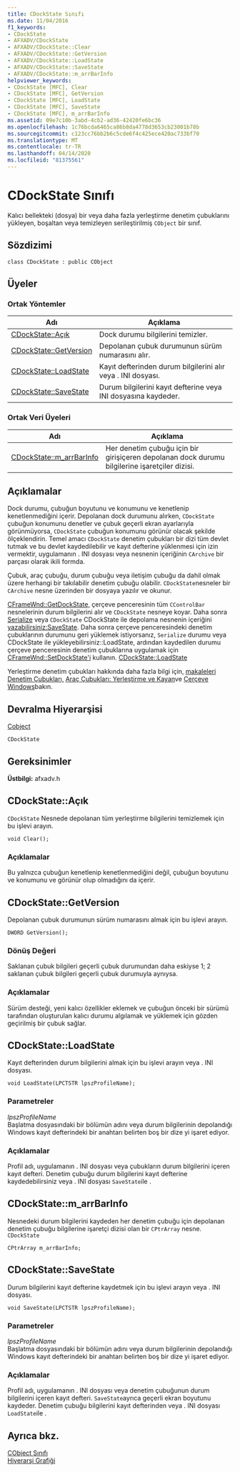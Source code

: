 ```yaml
---
title: CDockState Sınıfı
ms.date: 11/04/2016
f1_keywords:
- CDockState
- AFXADV/CDockState
- AFXADV/CDockState::Clear
- AFXADV/CDockState::GetVersion
- AFXADV/CDockState::LoadState
- AFXADV/CDockState::SaveState
- AFXADV/CDockState::m_arrBarInfo
helpviewer_keywords:
- CDockState [MFC], Clear
- CDockState [MFC], GetVersion
- CDockState [MFC], LoadState
- CDockState [MFC], SaveState
- CDockState [MFC], m_arrBarInfo
ms.assetid: 09e7c10b-3abd-4cb2-ad36-42420fe6bc36
ms.openlocfilehash: 1c76bcda6465ca86b8da4778d3653cb23001b78b
ms.sourcegitcommit: c123cc76bb2b6c5cde6f4c425ece420ac733bf70
ms.translationtype: MT
ms.contentlocale: tr-TR
ms.lasthandoff: 04/14/2020
ms.locfileid: "81375561"
---
```

# <a name="cdockstate-class"></a>CDockState Sınıfı

Kalıcı bellekteki (dosya) bir veya daha fazla yerleştirme denetim çubuklarını yükleyen, boşaltan veya temizleyen serileştirilmiş `CObject` bir sınıf.

## <a name="syntax"></a>Sözdizimi

```
class CDockState : public CObject
```

## <a name="members"></a>Üyeler

### <a name="public-methods"></a>Ortak Yöntemler

|Adı|Açıklama|
|----------|-----------------|
|[CDockState::Açık](#clear)|Dock durumu bilgilerini temizler.|
|[CDockState::GetVersion](#getversion)|Depolanan çubuk durumunun sürüm numarasını alır.|
|[CDockState::LoadState](#loadstate)|Kayıt defterinden durum bilgilerini alır veya . INI dosyası.|
|[CDockState::SaveState](#savestate)|Durum bilgilerini kayıt defterine veya INI dosyasına kaydeder.|

### <a name="public-data-members"></a>Ortak Veri Üyeleri

|Adı|Açıklama|
|----------|-----------------|
|[CDockState::m_arrBarInfo](#m_arrbarinfo)|Her denetim çubuğu için bir girişiçeren depolanan dock durumu bilgilerine işaretçiler dizisi.|

## <a name="remarks"></a>Açıklamalar

Dock durumu, çubuğun boyutunu ve konumunu ve kenetlenip kenetlenmediğini içerir. Depolanan dock durumunu alırken, `CDockState` çubuğun konumunu denetler ve çubuk geçerli ekran ayarlarıyla görünmüyorsa, `CDockState` çubuğun konumunu görünür olacak şekilde ölçeklendirin. Temel amacı `CDockState` denetim çubukları bir dizi tüm devlet tutmak ve bu devlet kaydedilebilir ve kayıt defterine yüklenmesi için izin vermektir, uygulamanın . INI dosyası veya nesnenin içeriğinin `CArchive` bir parçası olarak ikili formda.

Çubuk, araç çubuğu, durum çubuğu veya iletişim çubuğu da dahil olmak üzere herhangi bir takılabilir denetim çubuğu olabilir. `CDockState`nesneler bir `CArchive` nesne üzerinden bir dosyaya yazılır ve okunur.

[CFrameWnd::GetDockState,](../../mfc/reference/cframewnd-class.md#getdockstate) çerçeve penceresinin tüm `CControlBar` nesnelerinin durum bilgilerini alır ve `CDockState` nesneye koyar. Daha sonra [Serialize](../../mfc/reference/cobject-class.md#serialize) veya `CDockState` CDockState ile depolama nesnenin içeriğini [yazabilirsiniz:SaveState](#savestate). Daha sonra çerçeve penceresindeki denetim çubuklarının durumunu geri yüklemek istiyorsanız, `Serialize` durumu veya CDockState ile yükleyebilirsiniz::LoadState, ardından kaydedilen durumu çerçeve penceresinin denetim çubuklarına uygulamak için [CFrameWnd::SetDockState'i](../../mfc/reference/cframewnd-class.md#setdockstate) kullanın. [CDockState::LoadState](#loadstate)

Yerleştirme denetim çubukları hakkında daha fazla bilgi için, [makaleleri Denetim Çubukları,](../../mfc/control-bars.md) [Araç Çubukları: Yerleştirme ve Kayan](../../mfc/docking-and-floating-toolbars.md)ve [Çerçeve Windows](../../mfc/frame-windows.md)bakın.

## <a name="inheritance-hierarchy"></a>Devralma Hiyerarşisi

[Cobject](../../mfc/reference/cobject-class.md)

`CDockState`

## <a name="requirements"></a>Gereksinimler

**Üstbilgi:** afxadv.h

## <a name="cdockstateclear"></a><a name="clear"></a>CDockState::Açık

`CDockState` Nesnede depolanan tüm yerleştirme bilgilerini temizlemek için bu işlevi arayın.

```
void Clear();
```

### <a name="remarks"></a>Açıklamalar

Bu yalnızca çubuğun kenetlenip kenetlenmediğini değil, çubuğun boyutunu ve konumunu ve görünür olup olmadığını da içerir.

## <a name="cdockstategetversion"></a><a name="getversion"></a>CDockState::GetVersion

Depolanan çubuk durumunun sürüm numarasını almak için bu işlevi arayın.

```
DWORD GetVersion();
```

### <a name="return-value"></a>Dönüş Değeri

Saklanan çubuk bilgileri geçerli çubuk durumundan daha eskiyse 1; 2 saklanan çubuk bilgileri geçerli çubuk durumuyla aynıysa.

### <a name="remarks"></a>Açıklamalar

Sürüm desteği, yeni kalıcı özellikler eklemek ve çubuğun önceki bir sürümü tarafından oluşturulan kalıcı durumu algılamak ve yüklemek için gözden geçirilmiş bir çubuk sağlar.

## <a name="cdockstateloadstate"></a><a name="loadstate"></a>CDockState::LoadState

Kayıt defterinden durum bilgilerini almak için bu işlevi arayın veya . INI dosyası.

```
void LoadState(LPCTSTR lpszProfileName);
```

### <a name="parameters"></a>Parametreler

*lpszProfileName*<br/>
Başlatma dosyasındaki bir bölümün adını veya durum bilgilerinin depolandığı Windows kayıt defterindeki bir anahtarı belirten boş bir dize yi işaret ediyor.

### <a name="remarks"></a>Açıklamalar

Profil adı, uygulamanın . INI dosyası veya çubukların durum bilgilerini içeren kayıt defteri. Denetim çubuğu durum bilgilerini kayıt defterine kaydedebilirsiniz veya . INI dosyası `SaveState`ile .

## <a name="cdockstatem_arrbarinfo"></a><a name="m_arrbarinfo"></a>CDockState::m_arrBarInfo

Nesnedeki durum bilgilerini kaydeden her denetim çubuğu için depolanan denetim çubuğu bilgilerine işaretçi dizisi olan bir `CPtrArray` nesne. `CDockState`

```
CPtrArray m_arrBarInfo;
```

## <a name="cdockstatesavestate"></a><a name="savestate"></a>CDockState::SaveState

Durum bilgilerini kayıt defterine kaydetmek için bu işlevi arayın veya . INI dosyası.

```
void SaveState(LPCTSTR lpszProfileName);
```

### <a name="parameters"></a>Parametreler

*lpszProfileName*<br/>
Başlatma dosyasındaki bir bölümün adını veya durum bilgilerinin depolandığı Windows kayıt defterindeki bir anahtarı belirten boş bir dize yi işaret ediyor.

### <a name="remarks"></a>Açıklamalar

Profil adı, uygulamanın . INI dosyası veya denetim çubuğunun durum bilgilerini içeren kayıt defteri. `SaveState`ayrıca geçerli ekran boyutunu kaydeder. Denetim çubuğu bilgilerini kayıt defterinden veya . INI dosyası `LoadState`ile .

## <a name="see-also"></a>Ayrıca bkz.

[CObject Sınıfı](../../mfc/reference/cobject-class.md)<br/>
[Hiyerarşi Grafiği](../../mfc/hierarchy-chart.md)
